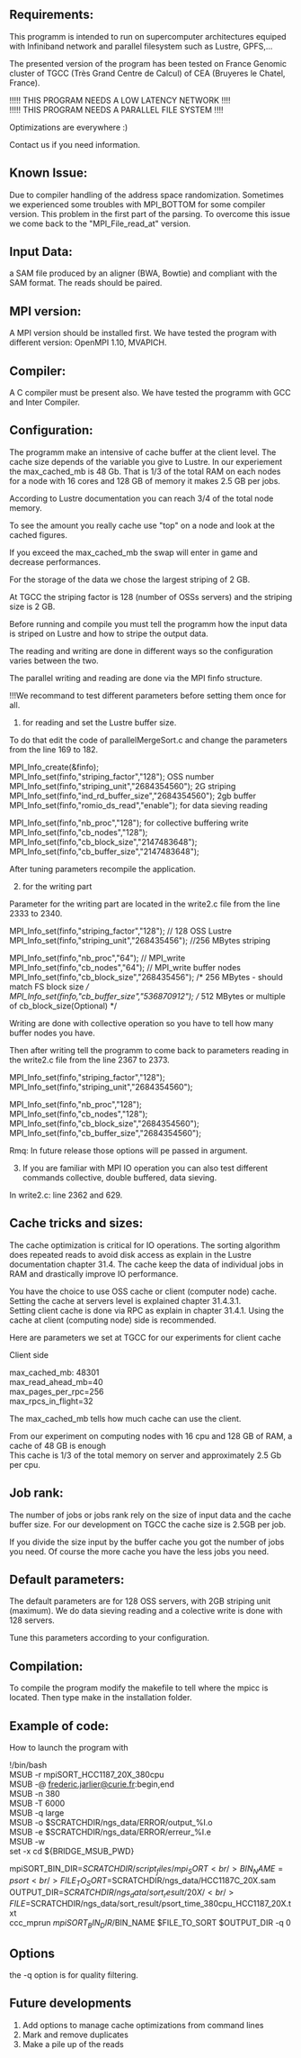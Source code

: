 Requirements:
-------------

This programm is intended to run on supercomputer architectures equiped with Infiniband network and parallel 
filesystem such as Lustre, GPFS,...

The presented version of the program has been tested on France Genomic cluster of TGCC (Très Grand Centre de Calcul) of CEA (Bruyeres le Chatel, France). 

!!!!! THIS PROGRAM NEEDS A LOW LATENCY NETWORK !!!! <br />
!!!!! THIS PROGRAM NEEDS A PARALLEL FILE SYSTEM !!!!

Optimizations are everywhere :)

Contact us if you need information.


Known Issue:
------------

Due to compiler handling of the address space randomization. Sometimes we experienced some troubles with MPI_BOTTOM 
for some compiler version. This problem in the first part of the parsing. To overcome this issue we come back to the "MPI_File_read_at" version.
 

Input Data:
----------

a SAM file produced by an aligner (BWA, Bowtie) and compliant with the SAM format. The reads should be paired.  

MPI version:
------------

A MPI version should be installed first. We have tested the program with different version: OpenMPI 1.10, MVAPICH.

Compiler: 
---------

A C compiler must be present also. We have tested the programm with GCC and Inter Compiler. 


Configuration:
--------------

The programm make an intensive of cache buffer at the client level. The cache size depends of the variable you give to Lustre.
In our experiement the max_cached_mb is 48 Gb. That is 1/3 of the total RAM on each nodes for a node with 16 cores and 128 GB of memory
it makes 2.5 GB per jobs. 

According to Lustre documentation you can reach 3/4 of the total node memory. 

To see the amount you really cache use "top" on a node and look at the cached figures.

If you exceed the max_cached_mb the swap will enter in game and decrease performances. 
 
For the storage of the data we chose the largest striping of 2 GB.

At TGCC the striping factor is 128 (number of OSSs servers) and the striping size is 2 GB. 

Before running and compile you must tell the programm how the input data is striped on Lustre and how to stripe the output data.

The reading and writing are done in different ways so the configuration varies between the two.

The parallel writing and reading are done via the MPI finfo structure. 

!!!We recommand to test different parameters before setting them once for all.    

1) for reading and set the Lustre buffer size.

To do that edit the code of parallelMergeSort.c and change the parameters from the line 169 to 182. 

MPI_Info_create(&finfo);<br />
MPI_Info_set(finfo,"striping_factor","128"); OSS number <br />
MPI_Info_set(finfo,"striping_unit","2684354560"); 2G striping <br />
MPI_Info_set(finfo,"ind_rd_buffer_size","2684354560"); 2gb buffer <br />
MPI_Info_set(finfo,"romio_ds_read","enable"); for data sieving reading <br />
		
MPI_Info_set(finfo,"nb_proc","128"); for collective buffering write <br />
MPI_Info_set(finfo,"cb_nodes","128"); <br />
MPI_Info_set(finfo,"cb_block_size","2147483648"); <br /> 
MPI_Info_set(finfo,"cb_buffer_size","2147483648"); <br />

After tuning parameters recompile the application.
 
2) for the writing part

Parameter for the writing part are located in the write2.c file from the line 2333 to 2340. 

MPI_Info_set(finfo,"striping_factor","128"); // 128 OSS Lustre <br />
MPI_Info_set(finfo,"striping_unit","268435456"); //256 MBytes striping <br />

MPI_Info_set(finfo,"nb_proc","64"); // MPI_write <br />
MPI_Info_set(finfo,"cb_nodes","64"); // MPI_write buffer nodes<br />
MPI_Info_set(finfo,"cb_block_size","268435456"); /* 256 MBytes - should match FS block size */ <br />
MPI_Info_set(finfo,"cb_buffer_size","536870912"); /* 512 MBytes or multiple of cb_block_size(Optional) */ <br />

Writing are done with collective operation so you have to tell how many buffer nodes you have.


Then after writing tell the programm to come back to parameters reading in the write2.c file from the line 2367 to 2373.

MPI_Info_set(finfo,"striping_factor","128"); <br />
MPI_Info_set(finfo,"striping_unit","2684354560"); <br />

MPI_Info_set(finfo,"nb_proc","128"); <br />
MPI_Info_set(finfo,"cb_nodes","128"); <br />
MPI_Info_set(finfo,"cb_block_size","2684354560"); <br /> 
MPI_Info_set(finfo,"cb_buffer_size","2684354560"); <br />


Rmq: In future release those options will pe passed in argument. 

3) If you are familiar with MPI IO operation you can also test different commands collective, double buffered, data sieving.

In write2.c: line 2362 and 629.
 

Cache tricks and sizes:
----------------------

The cache optimization is critical for IO operations. 
The sorting algorithm does repeated reads to avoid disk access as explain in the Lustre documentation chapter 31.4. 
The cache keep the data of individual jobs in RAM and drastically improve IO performance.

You have the choice to use OSS cache or client (computer node) cache. Setting the cache at servers level is explained chapter 31.4.3.1.   
Setting client cache is done via RPC as explain in chapter 31.4.1. Using the cache at client (computing node) side is recommended.

Here are parameters we set at TGCC for our experiments for client cache

Client side
 
max_cached_mb: 48301 <br />
max_read_ahead_mb=40 <br />
max_pages_per_rpc=256 <br />
max_rpcs_in_flight=32 <br />

The max_cached_mb tells how much cache can use the client. 

From our experiment on computing nodes with 16 cpu and 128 GB of RAM, a cache of 48 GB is enough <br />
This cache is 1/3 of the total memory on server and approximately 2.5 Gb per cpu. <br />
 

Job rank:
---------

The number of jobs or jobs rank rely on the size of input data and the cache buffer size.
For our development on TGCC the cache size is 2.5GB per job.
 
If you divide the size input by the buffer cache you got the number of jobs you need. 
Of course the more cache you have the less jobs you need.

Default parameters:
-------------------

The default parameters are for 128 OSS servers, with 2GB striping unit (maximum).
We do data sieving reading and a colective write is done with 128 servers.

Tune this parameters according to your configuration.


Compilation:
------------

To compile the program modify the makefile to tell where the mpicc is located. Then type make in the installation folder.


Example of code:
-----------------
How to launch the program with 


!/bin/bash                                                                                                                                                                     
MSUB -r mpiSORT_HCC1187_20X_380cpu                                                                                                                                      
MSUB -@ frederic.jarlier@curie.fr:begin,end                                                                                                                                    
MSUB -n 380                                                                                                                                                                    
MSUB -T 6000                                                                                                                                                                   
MSUB -q large                                                                                                                                                                  
MSUB -o $SCRATCHDIR/ngs_data/ERROR/output_%I.o                                                                                                        
MSUB -e $SCRATCHDIR/ngs_data/ERROR/erreur_%I.e                                                                                                        
MSUB -w                                                                                                                                                                        
set -x
cd ${BRIDGE_MSUB_PWD}

mpiSORT_BIN_DIR=$SCRATCHDIR/script_files/mpi_SORT <br />
BIN_NAME=psort <br />
FILE_TO_SORT=$SCRATCHDIR/ngs_data/HCC1187C_20X.sam <br />
OUTPUT_DIR=$SCRATCHDIR/ngs_data/sort_result/20X/ <br />
FILE=$SCRATCHDIR/ngs_data/sort_result/psort_time_380cpu_HCC1187_20X.txt <br />
ccc_mprun $mpiSORT_BIN_DIR/$BIN_NAME $FILE_TO_SORT $OUTPUT_DIR -q 0 <br />

Options 
-------

the -q option is for quality filtering.


Future developments
-------------------

1) Add options to manage cache optimizations from command lines <br />
2) Mark and remove duplicates <br />
3) Make a pile up of the reads <br /> 




